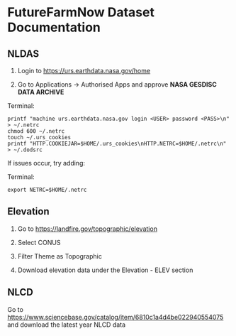 # FutureFarmNow Dataset Documentation
## NLDAS
1. Login to https://urs.earthdata.nasa.gov/home

2. Go to Applications -> Authorised Apps and approve **NASA GESDISC DATA ARCHIVE**

Terminal:
```
printf "machine urs.earthdata.nasa.gov login <USER> password <PASS>\n" > ~/.netrc
chmod 600 ~/.netrc
touch ~/.urs_cookies
printf "HTTP.COOKIEJAR=$HOME/.urs_cookies\nHTTP.NETRC=$HOME/.netrc\n" > ~/.dodsrc
```
If issues occur, try adding:

Terminal:
```
export NETRC=$HOME/.netrc
```
## Elevation
1. Go to https://landfire.gov/topographic/elevation 

2. Select CONUS

3. Filter Theme as Topographic

4. Download elevation data under the Elevation - ELEV section

## NLCD
Go to https://www.sciencebase.gov/catalog/item/6810c1a4d4be022940554075 and download the latest year NLCD data


